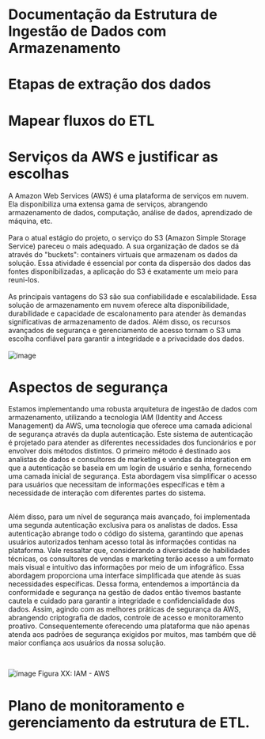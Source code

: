 # Documentação da Estrutura de Ingestão de Dados com Armazenamento

# Etapas de extração dos dados 
# Mapear fluxos do ETL

# Serviços da AWS e justificar as escolhas 
A Amazon Web Services (AWS) é uma plataforma de serviços em nuvem. Ela disponibiliza uma extensa gama de serviços, abrangendo armazenamento de dados, computação, análise de dados, aprendizado de máquina, etc. 
<br>
<br>
Para o atual estágio do projeto, o serviço do S3 (Amazon Simple Storage Service) pareceu o mais adequado. A sua organização de dados se dá através do "buckets": containers virtuais que armazenam os dados da solução. Essa atividade é essencial por conta da dispersão dos dados das fontes disponibilizadas, a aplicação do S3 é exatamente um meio para reuni-los.
<br>
<br>
As principais vantagens do S3 são sua confiabilidade e escalabilidade. Essa solução de armazenamento em nuvem oferece alta disponibilidade, durabilidade e capacidade de escalonamento para atender às demandas significativas de armazenamento de dados. Além disso, os recursos avançados de segurança e gerenciamento de acesso tornam o S3 uma escolha confiável para garantir a integridade e a privacidade dos dados. 
<br>
<br>
![image](https://github.com/2023M8T4Inteli/grupo2/assets/99208815/9d364283-651a-43b2-b523-ebe4d47489c1)



# Aspectos de segurança
Estamos implementando uma robusta arquitetura de ingestão de dados com armazenamento, utilizando a tecnologia IAM (Identity and Access Management) da AWS, uma tecnologia que oferece uma camada adicional de segurança através da dupla autenticação. Este sistema de autenticação é projetado para atender as diferentes necessidades dos funcionários e por envolver dois métodos distintos. O primeiro método é destinado aos analistas de dados e consultores de marketing e vendas da integration em que a autenticação se baseia em um login de usuário e senha, fornecendo uma camada inicial de segurança. Esta abordagem visa simplificar o acesso para usuários que necessitam de informações específicas e têm a necessidade de interação com diferentes partes do sistema.
<br> 
<br> 

Além disso, para um nível de segurança mais avançado, foi implementada uma segunda autenticação exclusiva para os analistas de dados. Essa autenticação abrange todo o código do sistema, garantindo que apenas usuários autorizados tenham acesso total às informações contidas na plataforma. 
Vale ressaltar que, considerando a diversidade de habilidades técnicas, os consultores de vendas e marketing terão acesso a um formato mais visual e intuitivo das informações por meio de um infográfico. Essa abordagem proporciona uma interface simplificada que atende às suas necessidades específicas.
Dessa forma, entendemos a importância da conformidade e segurança na gestão de dados então tivemos bastante cautela e cuidado para garantir a integridade e confidencialidade dos dados. Assim, agindo com as melhores práticas de segurança da AWS, abrangendo criptografia de dados, controle de acesso e monitoramento proativo. Consequentemente oferecendo uma plataforma que não apenas atenda aos padrões de segurança exigidos por muitos, mas também que dê maior confiança aos usuários da nossa solução. 

<br> 

![image](https://github.com/2023M8T4Inteli/grupo2/assets/99209712/9ca98b75-bfa3-49ab-8b15-ac6642ce3591)
Figura XX: IAM - AWS

# Plano de monitoramento e gerenciamento da estrutura de ETL.

# 
 
